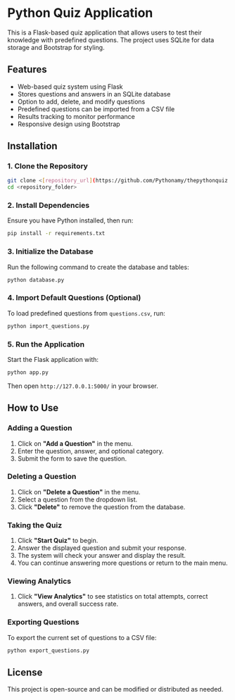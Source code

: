 # Python Quiz Application

This is a Flask-based quiz application that allows users to test their knowledge with predefined questions. The project uses SQLite for data storage and Bootstrap for styling.

## Features

- Web-based quiz system using Flask
- Stores questions and answers in an SQLite database
- Option to add, delete, and modify questions
- Predefined questions can be imported from a CSV file
- Results tracking to monitor performance
- Responsive design using Bootstrap

## Installation

### 1. Clone the Repository

```sh
git clone <[repository_url](https://github.com/Pythonamy/thepythonquiz.git)>
cd <repository_folder>
```

### 2. Install Dependencies

Ensure you have Python installed, then run:

```sh
pip install -r requirements.txt
```

### 3. Initialize the Database

Run the following command to create the database and tables:

```sh
python database.py
```

### 4. Import Default Questions (Optional)

To load predefined questions from `questions.csv`, run:

```sh
python import_questions.py
```

### 5. Run the Application

Start the Flask application with:

```sh
python app.py
```

Then open `http://127.0.0.1:5000/` in your browser.

## How to Use

### Adding a Question

1. Click on **"Add a Question"** in the menu.
2. Enter the question, answer, and optional category.
3. Submit the form to save the question.

### Deleting a Question

1. Click on **"Delete a Question"** in the menu.
2. Select a question from the dropdown list.
3. Click **"Delete"** to remove the question from the database.

### Taking the Quiz

1. Click **"Start Quiz"** to begin.
2. Answer the displayed question and submit your response.
3. The system will check your answer and display the result.
4. You can continue answering more questions or return to the main menu.

### Viewing Analytics

1. Click **"View Analytics"** to see statistics on total attempts, correct answers, and overall success rate.

### Exporting Questions

To export the current set of questions to a CSV file:

```sh
python export_questions.py
```

## License

This project is open-source and can be modified or distributed as needed.


